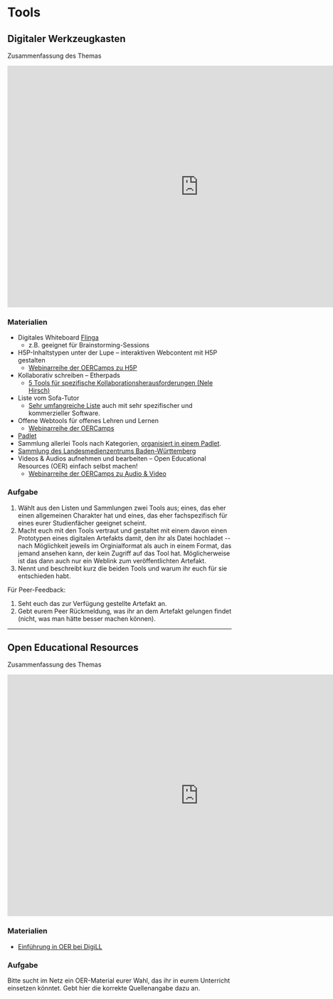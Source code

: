 # Tools

## Digitaler Werkzeugkasten

Zusammenfassung des Themas

<iframe src="https://l2d2.de/wp-admin/admin-ajax.php?action=h5p_embed&amp;id=6" width="857" height="543" frameborder="0" allowfullscreen="allowfullscreen">
</iframe>
<script src="https://l2d2.de/wp-content/plugins/h5p/h5p-php-library/js/h5p-resizer.js" charset="UTF-8">
</script>

### Materialien

- Digitales Whiteboard [Flinga](https://ebildungslabor.de/blog/flinga/)
  - z.B. geeignet für Brainstorming-Sessions
- H5P-Inhaltstypen unter der Lupe – interaktiven Webcontent mit H5P gestalten
  - [Webinarreihe der OERCamps zu H5P](https://www.oercamp.de/webinare/h5p/)
- Kollaborativ schreiben – Etherpads
  - [5 Tools für spezifische Kollaborationsherausforderungen (Nele Hirsch)](https://ebildungslabor.de/blog/etherpadprinzip/)
- Liste vom Sofa-Tutor
  - [Sehr umfangreiche Liste](https://magazin.sofatutor.com/lehrer/digitaler-werkzeugkasten-apps-und-tools-fuer-den-unterricht/) auch mit sehr spezifischer und kommerzieller Software.
- Offene Webtools für offenes Lehren und Lernen
  - [Webinarreihe der OERCamps](https://www.oercamp.de/webinare/weboep/)
- [Padlet](https://padlet.com/)
- Sammlung allerlei Tools nach Kategorien, [organisiert in einem Padlet](https://padlet.com/tim_kantereit/zjb5br7gkwr4).
- [Sammlung des Landesmedienzentrums Baden-Württemberg](https://www.lmz-bw.de/statische-newsroom-seiten/schule-machen-in-zeiten-des-coronavirus/online-tools-fuer-den-digitalen-unterricht/)
- Videos & Audios aufnehmen und bearbeiten – Open Educational Resources (OER) einfach selbst machen!
  - [Webinarreihe der OERCamps zu Audio & Video](https://www.oercamp.de/webinare/tools/)

### Aufgabe

1. Wählt aus den Listen und Sammlungen zwei Tools aus; eines, das eher einen allgemeinen Charakter hat und eines, das eher fachspezifisch für eines eurer Studienfächer geeignet scheint.
2. Macht euch mit den Tools vertraut und gestaltet mit einem davon einen Prototypen eines digitalen Artefakts damit, den ihr als Datei hochladet -- nach Möglichkeit jeweils im Orginialformat als auch in einem Format, das jemand ansehen kann, der kein Zugriff auf das Tool hat. Möglicherweise ist das dann auch nur ein Weblink zum veröffentlichten Artefakt.
3. Nennt und beschreibt kurz die beiden Tools und warum ihr euch für sie entschieden habt.

Für Peer-Feedback:

1. Seht euch das zur Verfügung gestellte Artefakt an.
2. Gebt eurem Peer Rückmeldung, was ihr an dem Artefakt gelungen findet (nicht, was man hätte besser machen können).

--------------------------------------------------------------------------------

## Open Educational Resources

Zusammenfassung des Themas

<iframe src="https://l2d2.de/wp-admin/admin-ajax.php?action=h5p_embed&amp;id=7" width="857" height="543" frameborder="0" allowfullscreen="allowfullscreen">
</iframe>
<script src="https://l2d2.de/wp-content/plugins/h5p/h5p-php-library/js/h5p-resizer.js" charset="UTF-8">
</script>

### Materialien

- [Einführung in OER bei DigiLL](https://digill.de/course/einfuehrung-in-die-open-educational-resources/)

### Aufgabe

Bitte sucht im Netz ein OER-Material eurer Wahl, das ihr in eurem Unterricht einsetzen könntet. Gebt hier die korrekte Quellenangabe dazu an.
